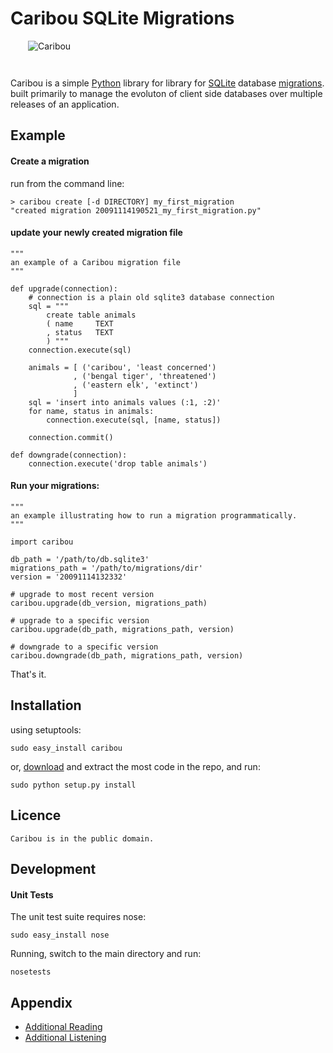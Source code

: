 Caribou SQLite Migrations
====================

<div style="left: right; padding: 0px 0px 2em 2em">
    <img src="http://imgur.com/DySrz.jpg" alt="Caribou" />
</div>

Caribou is a simple [Python][python] library for library for [SQLite][sqlite]
database [migrations][rails]. built primarily to manage the evoluton of client
side databases over multiple releases of an application.

  [rails]:http://guides.rubyonrails.org/migrations.html 
  [python]: http://python.org/
  [sqlite]: http://sqlite.ord

Example
-------

#### Create a migration

run from the command line:

    > caribou create [-d DIRECTORY] my_first_migration
    "created migration 20091114190521_my_first_migration.py"

#### update your newly created migration file 

    """
    an example of a Caribou migration file
    """
    
    def upgrade(connection):
        # connection is a plain old sqlite3 database connection
        sql = """
            create table animals
            ( name     TEXT
            , status   TEXT
            ) """
        connection.execute(sql)
        
        animals = [ ('caribou', 'least concerned')
                  , ('bengal tiger', 'threatened')
                  , ('eastern elk', 'extinct')
                  ]
        sql = 'insert into animals values (:1, :2)'
        for name, status in animals:
            connection.execute(sql, [name, status])
    
        connection.commit()
    
    def downgrade(connection):
        connection.execute('drop table animals')

#### Run your migrations:

    """
    an example illustrating how to run a migration programmatically.
    """
    
    import caribou
    
    db_path = '/path/to/db.sqlite3'
    migrations_path = '/path/to/migrations/dir'
    version = '20091114132332'
    
    # upgrade to most recent version
    caribou.upgrade(db_version, migrations_path)
    
    # upgrade to a specific version
    caribou.upgrade(db_path, migrations_path, version)
    
    # downgrade to a specific version
    caribou.downgrade(db_path, migrations_path, version)

That's it.

Installation
------------

using setuptools:

    sudo easy_install caribou

or, [download][download] and extract the most code in the repo, and
run:

    sudo python setup.py install

[download]:http://github.com/clutchski/caribou/archives/master

Licence
--------

    Caribou is in the public domain.

Development
-----------

#### Unit Tests

The unit test suite requires nose:

    sudo easy_install nose

Running, switch to the main directory and run:

    nosetests

Appendix
--------

* [Additional Reading][migration]
* [Additional Listening][music]

[migration]: http://en.wikipedia.org/wiki/Caribou#Migration
[music]: http://www.myspace.com/cariboumanitoba

